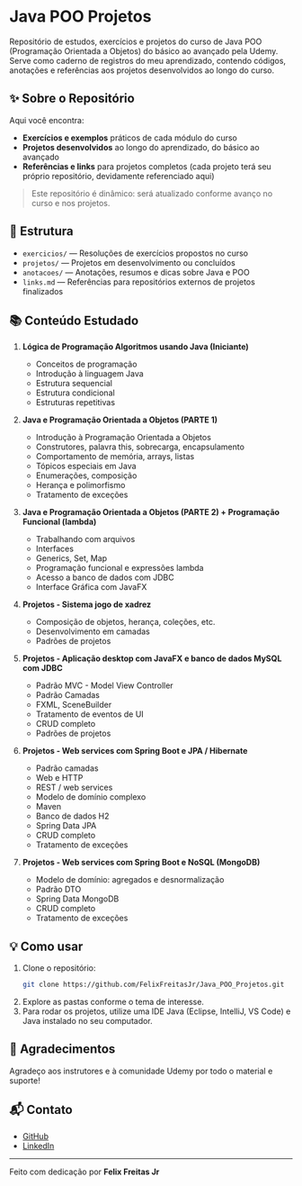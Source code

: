 # Java POO Projetos

Repositório de estudos, exercícios e projetos do curso de Java POO (Programação Orientada a Objetos) do básico ao avançado pela Udemy. Serve como caderno de registros do meu aprendizado, contendo códigos, anotações e referências aos projetos desenvolvidos ao longo do curso.

## ✨ Sobre o Repositório

Aqui você encontra:
- **Exercícios e exemplos** práticos de cada módulo do curso
- **Projetos desenvolvidos** ao longo do aprendizado, do básico ao avançado
- **Referências e links** para projetos completos (cada projeto terá seu próprio repositório, devidamente referenciado aqui)

> Este repositório é dinâmico: será atualizado conforme avanço no curso e nos projetos.

## 🚀 Estrutura

- `exercicios/` — Resoluções de exercícios propostos no curso
- `projetos/` — Projetos em desenvolvimento ou concluídos
- `anotacoes/` — Anotações, resumos e dicas sobre Java e POO
- `links.md` — Referências para repositórios externos de projetos finalizados

## 📚 Conteúdo Estudado

1. **Lógica de Programação Algoritmos usando Java (Iniciante)**
   - Conceitos de programação
   - Introdução à linguagem Java
   - Estrutura sequencial
   - Estrutura condicional
   - Estruturas repetitivas


2. **Java e Programação Orientada a Objetos (PARTE 1)**
   - Introdução à Programação Orientada a Objetos
   - Construtores, palavra this, sobrecarga, encapsulamento
   - Comportamento de memória, arrays, listas
   - Tópicos especiais em Java
   - Enumerações, composição
   - Herança e polimorfismo
   - Tratamento de exceções

3. **Java e Programação Orientada a Objetos (PARTE 2) + Programação Funcional (lambda)**
   - Trabalhando com arquivos
   - Interfaces
   - Generics, Set, Map
   - Programação funcional e expressões lambda
   - Acesso a banco de dados com JDBC
   - Interface Gráfica com JavaFX

4. **Projetos - Sistema jogo de xadrez**
   - Composição de objetos, herança, coleções, etc.
   - Desenvolvimento em camadas
   - Padrões de projetos
  
5. **Projetos - Aplicação desktop com JavaFX e banco de dados MySQL com JDBC**
   - Padrão MVC - Model View Controller
   - Padrão Camadas
   - FXML, SceneBuilder
   - Tratamento de eventos de UI
   - CRUD completo
   - Padrões de projetos

6. **Projetos - Web services com Spring Boot e JPA / Hibernate**
   - Padrão camadas
   - Web e HTTP
   - REST / web services
   - Modelo de domínio complexo
   - Maven
   - Banco de dados H2
   - Spring Data JPA
   - CRUD completo
   - Tratamento de exceções
  
7. **Projetos - Web services com Spring Boot e NoSQL (MongoDB)**
   - Modelo de domínio: agregados e desnormalização
   - Padrão DTO
   - Spring Data MongoDB
   - CRUD completo
   - Tratamento de exceções
  

## 💡 Como usar

1. Clone o repositório:
    ```bash
    git clone https://github.com/FelixFreitasJr/Java_POO_Projetos.git
    ```
2. Explore as pastas conforme o tema de interesse.
3. Para rodar os projetos, utilize uma IDE Java (Eclipse, IntelliJ, VS Code) e Java instalado no seu computador.

## 🙏 Agradecimentos

Agradeço aos instrutores e à comunidade Udemy por todo o material e suporte!

## 📬 Contato

- [GitHub](https://github.com/FelixFreitasJr)
- [LinkedIn](https://www.linkedin.com/in/seu-linkedin) <!-- Substitua pelo seu LinkedIn -->

---

Feito com dedicação por **Felix Freitas Jr**
